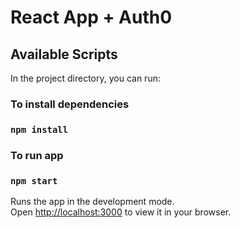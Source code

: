 # React App + Auth0

## Available Scripts

In the project directory, you can run:

### To install dependencies
### `npm install`

### To run app
### `npm start`

Runs the app in the development mode.\
Open [http://localhost:3000](http://localhost:3000) to view it in your browser.

